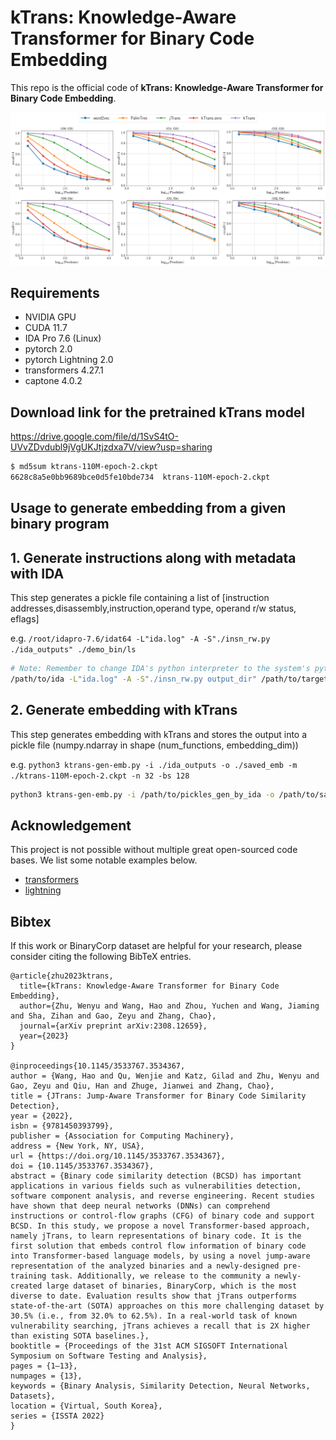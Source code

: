 # kTrans: Knowledge-Aware Transformer for Binary Code Embedding

This repo is the official code of **kTrans: Knowledge-Aware Transformer for Binary Code Embedding**.

![Illustrating the performance on BSCD of kTrans](/figures/poolsizecompare.png)

## Requirements
 - NVIDIA GPU
 - CUDA 11.7
 - IDA Pro 7.6 (Linux)
 - pytorch 2.0
 - pytorch Lightning 2.0
 - transformers 4.27.1
 - captone 4.0.2

## Download link for the pretrained kTrans model

https://drive.google.com/file/d/1SvS4tO-UVvZDvdubl9jVgUKJtjzdxa7V/view?usp=sharing

```bash
$ md5sum ktrans-110M-epoch-2.ckpt
6628c8a5e0bb9689bce0d5fe10bde734  ktrans-110M-epoch-2.ckpt
``` 

## Usage to generate embedding from a given binary program


## 1. Generate instructions along with metadata with IDA
This step generates a pickle file containing a list of [instruction addresses,disassembly,instruction,operand type, operand r/w status, eflags]

e.g. `/root/idapro-7.6/idat64 -L"ida.log" -A -S"./insn_rw.py ./ida_outputs" ./demo_bin/ls`

```bash
# Note: Remember to change IDA's python interpreter to the system's python interpreter (the one equipped with PyTorch, Capstone, etc.)
/path/to/ida -L"ida.log" -A -S"./insn_rw.py output_dir" /path/to/target_binary
```

## 2. Generate embedding with kTrans
This step generates embedding with kTrans and stores the output into a pickle file (numpy.ndarray in shape (num_functions, embedding_dim))

e.g. `python3 ktrans-gen-emb.py -i ./ida_outputs -o ./saved_emb -m ./ktrans-110M-epoch-2.ckpt -n 32 -bs 128`

```bash
python3 ktrans-gen-emb.py -i /path/to/pickles_gen_by_ida -o /path/to/saved_embeddings -m /path/to/kTrans_model -n num_workers_for_dataloader -bs inference_batch_size
```


## Acknowledgement
This project is not possible without multiple great open-sourced code bases. We list some notable examples below.

* [transformers](https://github.com/huggingface/transformers)
* [lightning](https://github.com/lightning-ai/lightning)

## Bibtex
If this work or BinaryCorp dataset are helpful for your research, please consider citing the following BibTeX entries.

```
@article{zhu2023ktrans,
  title={kTrans: Knowledge-Aware Transformer for Binary Code Embedding},
  author={Zhu, Wenyu and Wang, Hao and Zhou, Yuchen and Wang, Jiaming and Sha, Zihan and Gao, Zeyu and Zhang, Chao},
  journal={arXiv preprint arXiv:2308.12659},
  year={2023}
}

@inproceedings{10.1145/3533767.3534367,
author = {Wang, Hao and Qu, Wenjie and Katz, Gilad and Zhu, Wenyu and Gao, Zeyu and Qiu, Han and Zhuge, Jianwei and Zhang, Chao},
title = {JTrans: Jump-Aware Transformer for Binary Code Similarity Detection},
year = {2022},
isbn = {9781450393799},
publisher = {Association for Computing Machinery},
address = {New York, NY, USA},
url = {https://doi.org/10.1145/3533767.3534367},
doi = {10.1145/3533767.3534367},
abstract = {Binary code similarity detection (BCSD) has important applications in various fields such as vulnerabilities detection, software component analysis, and reverse engineering. Recent studies have shown that deep neural networks (DNNs) can comprehend instructions or control-flow graphs (CFG) of binary code and support BCSD. In this study, we propose a novel Transformer-based approach, namely jTrans, to learn representations of binary code. It is the first solution that embeds control flow information of binary code into Transformer-based language models, by using a novel jump-aware representation of the analyzed binaries and a newly-designed pre-training task. Additionally, we release to the community a newly-created large dataset of binaries, BinaryCorp, which is the most diverse to date. Evaluation results show that jTrans outperforms state-of-the-art (SOTA) approaches on this more challenging dataset by 30.5% (i.e., from 32.0% to 62.5%). In a real-world task of known vulnerability searching, jTrans achieves a recall that is 2X higher than existing SOTA baselines.},
booktitle = {Proceedings of the 31st ACM SIGSOFT International Symposium on Software Testing and Analysis},
pages = {1–13},
numpages = {13},
keywords = {Binary Analysis, Similarity Detection, Neural Networks, Datasets},
location = {Virtual, South Korea},
series = {ISSTA 2022}
}
```

